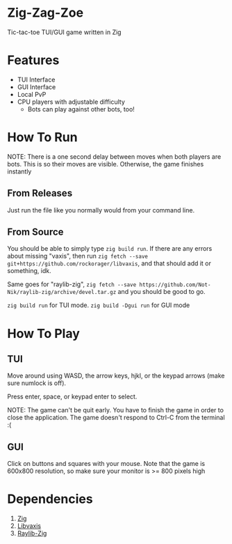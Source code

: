 # Zig-Zag-Zoe
Tic-tac-toe TUI/GUI game written in Zig

# Features
* TUI Interface
* GUI Interface
* Local PvP
* CPU players with adjustable difficulty
    * Bots can play against other bots, too!

# How To Run
NOTE: There is a one second delay between moves when both players are bots. This
is so their moves are visible. Otherwise, the game finishes instantly

## From Releases
Just run the file like you normally would from your command line.

## From Source
You should be able to simply type `zig build run`. If there are any errors about
missing "vaxis", then run `zig fetch --save git+https://github.com/rockorager/libvaxis`,
and that should add it or something, idk.

Same goes for "raylib-zig", `zig fetch --save https://github.com/Not-Nik/raylib-zig/archive/devel.tar.gz`
and you should be good to go.

`zig build run` for TUI mode. `zig build -Dgui run` for GUI mode

# How To Play
## TUI
Move around using WASD, the arrow keys, hjkl, or the keypad arrows (make sure
numlock is off).

Press enter, space, or keypad enter to select.

NOTE: The game can't be quit early. You have to finish the game in order to
close the application. The game doesn't respond to Ctrl-C from the terminal :(

## GUI
Click on buttons and squares with your mouse. Note that the game is 600x800
resolution, so make sure your monitor is >= 800 pixels high

# Dependencies
1) [Zig](https://ziglang.org/)
2) [Libvaxis](https://github.com/rockorager/libvaxis)
3) [Raylib-Zig](https://github.com/Not-Nik/raylib-zig)

